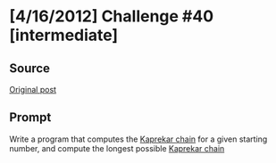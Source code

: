 # [4/16/2012] Challenge #40 [intermediate]

## Source

[Original post](https://old.reddit.com/r/dailyprogrammer/comments/schqq/4162012_challenge_40_intermediate/)

## Prompt

Write a program that computes the [Kaprekar chain](http://mathworld.wolfram.com/KaprekarRoutine.html) for a given starting number, and compute the longest possible [Kaprekar chain](http://mathworld.wolfram.com/KaprekarRoutine.html)
